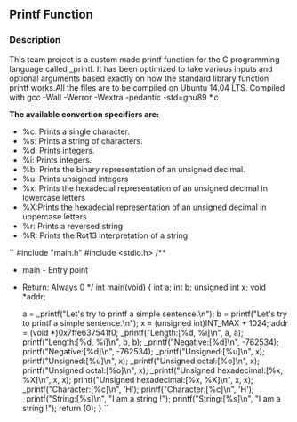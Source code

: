 ## Printf Function

### Description

This team project is a custom made printf function for the C programming language called _printf. It has been optimized to take various inputs and optional arguments based exactly on how the standard library function printf works.All the files are to be compiled on Ubuntu 14.04 LTS. Compiled with gcc -Wall -Werror -Wextra -pedantic -std=gnu89 *.c

**The available convertion specifiers are:**

* %c: Prints a single character.
* %s: Prints a string of characters.
* %d: Prints integers.
* %i: Prints integers.
* %b: Prints the binary representation of an unsigned decimal.
* %u: Prints unsigned integers
* %x: Prints the hexadecial representation of an unsigned decimal in lowercase letters
* %X:Prints the hexadecial representation of an unsigned decimal in uppercase letters
* %r: Prints a reversed string
* %R: Prints the Rot13 interpretation of a string


``
#include "main.h"
#include <stdio.h>
/**
 * main - Entry point
 * Return: Always 0
 */
int main(void)
{
    int a;
    int b;
    unsigned int x;
    void *addr;

    a = _printf("Let's try to printf a simple sentence.\n");
    b = printf("Let's try to printf a simple sentence.\n");
    x = (unsigned int)INT_MAX + 1024;
    addr = (void *)0x7ffe637541f0;
    _printf("Length:[%d, %i]\n", a, a);
    printf("Length:[%d, %i]\n", b, b);
    _printf("Negative:[%d]\n", -762534);
    printf("Negative:[%d]\n", -762534);
    _printf("Unsigned:[%u]\n", x);
    printf("Unsigned:[%u]\n", x);
    _printf("Unsigned octal:[%o]\n", x);
    printf("Unsigned octal:[%o]\n", x);
    _printf("Unsigned hexadecimal:[%x, %X]\n", x, x);
    printf("Unsigned hexadecimal:[%x, %X]\n", x, x);
    _printf("Character:[%c]\n", 'H');
    printf("Character:[%c]\n", 'H');
    _printf("String:[%s]\n", "I am a string !");
    printf("String:[%s]\n", "I am a string !");
    return (0);
}
``


